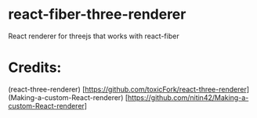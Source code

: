 # react-fiber-three-renderer
React renderer for threejs that works with react-fiber


# Credits:
(react-three-renderer) [https://github.com/toxicFork/react-three-renderer]
(Making-a-custom-React-renderer) [https://github.com/nitin42/Making-a-custom-React-renderer]
